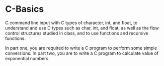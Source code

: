 # C-Basics

C command line input with C types of character, int, and float, to understand and use C types such as char, int, and float, as well as the flow control structures studied in class, and to use functions and recursive functions.

In part one, you are required to write a C program to perform some simple conversions.
In part two, you are to write a C program to calculate value of exponential numbers.
